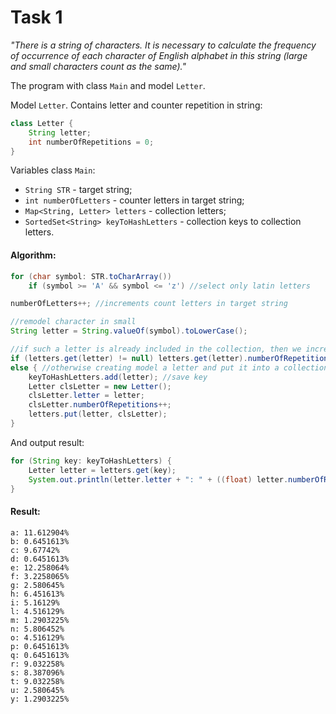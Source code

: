 # Task 1
*"There is a string of characters. It is necessary to calculate the frequency of occurrence of each character of English alphabet in this string (large and small characters count as the same)."*

The program with class `Main` and model `Letter`.

Model `Letter`. Contains letter and counter repetition in string:
```java
class Letter {
	String letter;
	int numberOfRepetitions = 0;
}
```

Variables class `Main`:
* `String STR` - target string;
* `int numberOfLetters` - counter letters in target string;
* `Map<String, Letter> letters` - collection letters;
* `SortedSet<String> keyToHashLetters` - collection keys to collection letters.

#### Algorithm:
```java
for (char symbol: STR.toCharArray())
    if (symbol >= 'A' && symbol <= 'z') //select only latin letters
```
```java
numberOfLetters++; //increments count letters in target string
```
```java
//remodel character in small
String letter = String.valueOf(symbol).toLowerCase();
```
```java
//if such a letter is already included in the collection, then we increase its counter
if (letters.get(letter) != null) letters.get(letter).numberOfRepetitions++;
else { //otherwise creating model a letter and put it into a collection
	keyToHashLetters.add(letter); //save key
	Letter clsLetter = new Letter();
	clsLetter.letter = letter;
	clsLetter.numberOfRepetitions++;
	letters.put(letter, clsLetter);
}
```
And output result:
```java
for (String key: keyToHashLetters) {
	Letter letter = letters.get(key);
	System.out.println(letter.letter + ": " + ((float) letter.numberOfRepetitions * 100 / numberOfLetters) + "%");
}
```
#### Result:
```
a: 11.612904%
b: 0.6451613%
c: 9.67742%
d: 0.6451613%
e: 12.258064%
f: 3.2258065%
g: 2.580645%
h: 6.451613%
i: 5.16129%
l: 4.516129%
m: 1.2903225%
n: 5.806452%
o: 4.516129%
p: 0.6451613%
q: 0.6451613%
r: 9.032258%
s: 8.387096%
t: 9.032258%
u: 2.580645%
y: 1.2903225%
```
